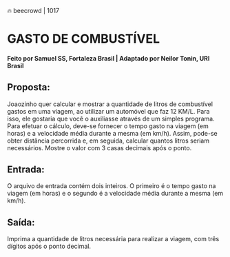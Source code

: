 🔥 beecrowd | 1017
# GASTO DE COMBUSTÍVEL
#### Feito por Samuel SS, Fortaleza  Brasil | Adaptado por Neilor Tonin, URI  Brasil

## Proposta:

Joaozinho quer calcular e mostrar a quantidade de litros de combustível gastos em uma viagem, ao utilizar um automóvel que faz 12 KM/L. Para isso, ele gostaria que você o auxiliasse através de um simples programa. Para efetuar o cálculo, deve-se fornecer o tempo gasto na viagem (em horas) e a velocidade média durante a mesma (em km/h). Assim, pode-se obter distância percorrida e, em seguida, calcular quantos litros seriam necessários. Mostre o valor com 3 casas decimais após o ponto.

## Entrada:

O arquivo de entrada contém dois inteiros. O primeiro é o tempo gasto na viagem (em horas) e o segundo é a velocidade média durante a mesma (em km/h).

## Saída:

Imprima a quantidade de litros necessária para realizar a viagem, com três dígitos após o ponto decimal.
